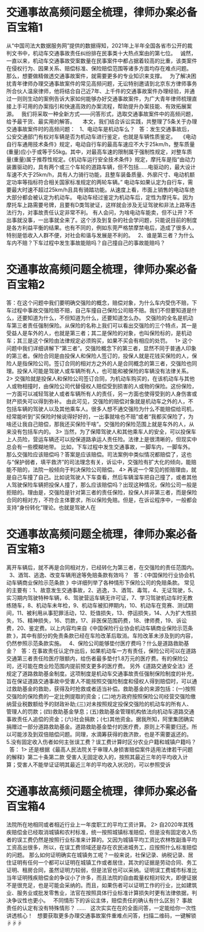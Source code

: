# 交通事故高频问题全梳理，律师办案必备百宝箱1

从“中国司法大数据服务网”提供的数据得知，2021年上半年全国各省市公开的裁判文书中，机动车交通事故责任纠纷排在民事类十大热点案由的第七位。
 
诚然，一直以来，机动车交通事故受案数量在民事案件中都占据着较高的比重，该类案件在侵权行为、因果关系、赔偿标准、保险赔偿范围等诸多方面均存在难点问题。
 
那么，想要做精做透交通事故案件，就需要更多的专业知识来支撑。
 
为了解决困扰青年律师办理交通事故案件的常见高频问题，无讼特别邀请到北京东方律师事务所合伙人温泉律师，他将结合自己近7年、上千件的交通事故案件办理经验，并通过一则则生动的案例告诉大家如何能够办好交通事故案件，为广大青年律师梳理直接上手可用的办案指引和快速高效的办案流程，帮助提升办案技能、有效拓展案源。
 
我们将采取一种全新方式——问答形式，选取交通事故案件中的高频问题，给予最干货、最实用的解答。
 
 
本文，我们结合诉讼实践，共整理了5条关于办理交通事故案件时的高频问题：
 
1、电动车是机动车么？
 
答：发生交通事故后，公安交通部门有权对车辆是否为机动车进行鉴定，也就是车辆性质鉴定。
 
《电动自行车通用技术条件》规定，电动自行车的最高车速应不大于25km/h，整车质量(重量)应小于或等于55kg。其中，对最高车速的限制属于强制性规定，对整车质量(重量)属于推荐性规定。《机动车运行安全技术条件》规定，摩托车是指“由动力装置驱动的，具有两个或三个车轮的道路车辆，但不包括……电驱动的，最大设计车速不大于25km/h，具有人力骑行功能，且整车装备质量、外廓尺寸、电动机额定功率等指标符合相关国家标准规定的两轮车辆。”
电动车如果认定为自行车，需要最大时速不超过25km/h且具有骑踏功能。从速度上看，市面上销售的电动车绝大部分都会被认定为机动车。
电动车经过鉴定为机动车后，定性为摩托车。因为摩托车上路需要号牌，且要有D类驾驶证，这样就会涉及无证驾驶和非法上路等违法行为，对事故责任认定非常不利。
有人会问，为啥电动车能卖，但不让开？不出事就没事，一出事就全来了。这个涉及到复杂的社会学问题，只能说目前的制度是各方利益平衡的结果。也有不同的，例如东莞严格禁摩禁电后，造成了很多人，特别是低收入人群不便，对社会和谐与发展是不利的。
 
2、谁是第三者？为什么车内不赔？下车过程中发生事故能赔吗？自己撞自己的事故能赔吗？
 

# 交通事故高频问题全梳理，律师办案必备百宝箱2


答：在这个问题中我们要明确交强险的概念，赔偿对象，为什么车内受伤不赔，下车过程中事故交强险赔不赔，自己车撞自己保险公司赔不赔。我们不但要知道是什么，还要知道为什么，不但知道为什么，还要知道怎么办。
交强险的全名是机动车第三者责任强制保险。从保险的名称上我们可以看出交强险的三个特点，其一是受益人是车外的人，也就是第三者；其二是保险的对象，也叫保险标的，是机动车；其三是这个保险由法律规定必须购买，如果不买会有相应的处罚。
 
1> 这个问题中我们详细讲解下“第三者”。交强险概念下的第三者，显然不同于普通人印象的第三者。保险合同是由投保人和保险人签订的，投保人就是花钱买保险的人，保险人是指保险公司。签订合同的相对方之外的人是合同概念的第三者，交强险也同理。投保人可能是驾驶人或车辆所有人，也可能和被保险的车辆没有法律关系。
2> 交强险就是投保人和保险公司签订合同，为机动车购买的，在该机动车与其他人或物相撞时，由保险公司代替侵权人赔偿受到损害的人或物的保险。这份保险，一方面可以减轻驾驶人或者车辆所有人的责任，另一方面也使得受到的人身伤害或财产损失可以得到弥补。
由此可见，交强险的赔偿对象就是机动车之外的人，不包括车辆的驾驶人以及其他乘车人。很多人想不通交强险为什么不能赔偿给司机，经常能听到“买保险时候说得好好的，一出事就啥也不赔”或者“我都买保险了，为啥还让我自己赔偿，那我还买保险干啥”。交强险的保险范围上就是车外的人，从来没有包括车内的。
3> 当然，为了保障驾驶人和其他乘车人的安全，可以投保车上人员险，营运车辆还可以投保道路承运人责任险。法律上是很清晰的，但现实中总会有一些模糊地带。
比如，下车过程中发生交通事故，一脚车内，一脚车外。那么交强险应该赔偿吗？答案是应该赔偿。司法案例中类似情况都赔偿了，这也与“保护弱者，填平救济”的司法理念有关，诉讼中，交强险有扩大化的倾向，能赔能不赔的，法院一般倾向于判决保险公司赔偿。
4> 再说一个常见的拒赔理由，就是自己车撞了自己。比如说驾驶人下车查看，然后车辆溜车把自己撞了，或者其他人驾驶保险车辆把投保人撞了，那么应该赔偿吗？出现这种情况，保险公司一般是拒赔的。理由是，交强险是针对第三者的责任保险，投保人并非第三者，而是保险合同的相对方，不符合主体要求，所以保险免赔。但是，在诉讼程序中，一般都会支持“身份转化”理论。也就是驾驶人在

# 交通事故高频问题全梳理，律师办案必备百宝箱3

离开车辆后，就不再是合同相对方，已经转化为第三者，在交强险的责任范围内。
 
3、酒驾、逃逸、改变车辆用途等免赔条款有效吗？
 
答：《中国保险行业协会机动车辆商业保险示范条款 》中详细列举了各种情形下保险公司的免赔条款。
常见的主要有：1、故意发生交通事故，2、逃逸，3、酒驾、毒驾，4、无证驾驶，5、实习期内驾驶特种车辆，6、驾驶营运车辆无许可证，7、学习驾驶机动车时无教练随车，8、机动车未年检，9、机动车被扣押期内，10、机动车在竞赛、测试期间，11、被利用从事犯罪活动，12、贬值损失，13、停运损失，14、人为扩大性损失，15、精神损失，16、罚款，17、非医保范围药费，18、律师费，19、诉讼费，20、鉴定费。以上内容均来自《中国保险行业协会机动车辆商业保险示范条款 》，其中有部分的免责条款已经在车险改革后取消。车险改革未涉及到的内容，仍然参照示范条款实施。
 
4、保险公司能够垫付医疗费吗？什么是道路救助基金？
 
答：在事故责任认定作出后，如果机动车一方有责任，保险公司可以在道路交通第三者责任险医疗限额内，给伤者最多垫付1.8万元的医疗费。有的保险公司，还可能在商业险范围内提前预支更多的医疗费。
另外《道路交通安全法》还规定了道路救助基金制度。这项制度是机动车交通事故责任强制保险制度的补充，旨在保证道路交通事故中受害人不能按照交强险制度和侵权人得到赔偿时，可以通过救助基金的救助，获得及时抢救或者适当补偿。救助基金的来源包括：(一)按照交强险的保险费的一定比例提取的资金；(二)地方政府按照保险公司经营交强险缴纳营业税数额给予的财政补助;(三)对未按照规定投保交强险的机动车的所有人、管理人的罚款；(四)救助基金孳息；(五)救助基金管理机构依法向机动车道路交通事故责任人追偿的资金；(六)社会捐款；(七)其他资金。据我所知，阿里集团确实捐赠过一部分道路救助基金。道路救助基金垫付的医疗费，原则上不需要归还。所以可能涉及到双倍赔偿问题。同理，水滴筹获得的救济款，也是不需要返还的。
 
5.没有固定收入伤者如何主张误工费？误工费计算时区分农业户籍和城镇户籍吗？
 
答：
1> 还是根据《最高人民法院关于审理人身损害赔偿案件适用法律若干问题的解释》第二十条第二款 受害人无固定收入的，按照其最近三年的平均收入计算；受害人不能举证证明其最近三年的平均收入状况的，可以参照受诉

# 交通事故高频问题全梳理，律师办案必备百宝箱4

法院所在地相同或者相近行业上一年度职工的平均工资计算。
2> 自2020年其残疾赔偿金已经取消城镇和农村标准，统一按照城镇标准赔偿，但是没有固定收入伤者的误工费仍然是按照行业标准来计算的。又因为城镇平均工资比农林牧副渔平均工资高出很多，所以，在误工费领域还是存在农民进城务工，应按照什么标准赔偿的问题。
那么如何证明确实在城镇务工呢？一般来说，社保记录、纳税记录、居住证明有任何一个都可以证明在城镇工作或者居住，其次的证据是劳动合同、务工证明、租房合同，虽然证明力较弱，但是法官也可以采纳。证明误工费城市标准比当年证明残疾赔偿金的争议小了许多，而且法院的自由裁量权相对较大，即便证据不是很充足，也是可能会采纳的。而且，如果伤者可以证明工作的行业，比如建筑业、服务业或批发零售业，法官在按照具体行业标准计算损失时更有法律依据，判决争议性也更小。
 
不同情形下的诉讼主体，赔偿责任的确认有什么区别？
事故责任的认定有没有特殊情形？
......
 
这次实实在在的全面问答，一定能给你一次性讲透核心！
 
想要获取更多办理交通事故案件重难点问答，扫描二维码，一键解锁☟☟☟
 


